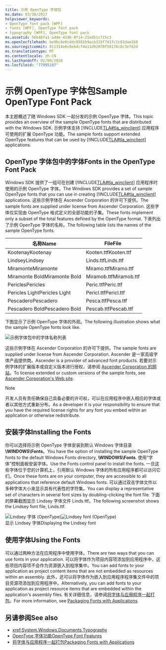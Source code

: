 ```yaml
---
title: 示例 OpenType 字体包
ms.date: 03/30/2017
helpviewer_keywords:
- OpenType font pack [WPF]
- fonts [WPF], OpenType font pack
- typography [WPF], OpenType font pack
ms.assetid: 56b46fa1-a44e-419b-8f14-25ad51c715c3
ms.openlocfilehash: be9bc6e0cddc0581b9acb319f7d1fc1c81dae268
ms.sourcegitcommit: 011314e0c8eb4cf4a11d92078f58176c8c3efd2d
ms.translationtype: MT
ms.contentlocale: zh-CN
ms.lasthandoff: 02/09/2020
ms.locfileid: "77095107"
---
```

# <a name="sample-opentype-font-pack"></a><span data-ttu-id="5357f-102">示例 OpenType 字体包</span><span class="sxs-lookup"><span data-stu-id="5357f-102">Sample OpenType Font Pack</span></span>
<span data-ttu-id="5357f-103">本主题概述了随 Windows SDK 一起分发的示例 OpenType 字体。</span><span class="sxs-lookup"><span data-stu-id="5357f-103">This topic provides an overview of the sample OpenType fonts that are distributed with the Windows SDK.</span></span> <span data-ttu-id="5357f-104">示例字体支持 [!INCLUDE[TLA#tla_winclient](../../../../includes/tlasharptla-winclient-md.md)] 应用程序可使用的扩展 OpenType 功能。</span><span class="sxs-lookup"><span data-stu-id="5357f-104">The sample fonts support extended OpenType features that can be used by [!INCLUDE[TLA#tla_winclient](../../../../includes/tlasharptla-winclient-md.md)] applications.</span></span>  

<a name="overview"></a>   
## <a name="fonts-in-the-opentype-font-pack"></a><span data-ttu-id="5357f-105">OpenType 字体包中的字体</span><span class="sxs-lookup"><span data-stu-id="5357f-105">Fonts in the OpenType Font Pack</span></span>  
 <span data-ttu-id="5357f-106">Windows SDK 提供了一组可在创建 [!INCLUDE[TLA#tla_winclient](../../../../includes/tlasharptla-winclient-md.md)] 应用程序时使用的示例 OpenType 字体。</span><span class="sxs-lookup"><span data-stu-id="5357f-106">The Windows SDK provides a set of sample OpenType fonts that you can use in creating [!INCLUDE[TLA#tla_winclient](../../../../includes/tlasharptla-winclient-md.md)] applications.</span></span> <span data-ttu-id="5357f-107">这些示例字体在 Ascender Corporation 的许可下提供。</span><span class="sxs-lookup"><span data-stu-id="5357f-107">The sample fonts are supplied under license from Ascender Corporation.</span></span> <span data-ttu-id="5357f-108">这些字体仅实现由 OpenType 格式定义的全部功能的子集。</span><span class="sxs-lookup"><span data-stu-id="5357f-108">These fonts implement only a subset of the total features defined by the OpenType format.</span></span> <span data-ttu-id="5357f-109">下表列出了示例 OpenType 字体的名称。</span><span class="sxs-lookup"><span data-stu-id="5357f-109">The following table lists the names of the sample OpenType fonts.</span></span>  
  
|<span data-ttu-id="5357f-110">**名称**</span><span class="sxs-lookup"><span data-stu-id="5357f-110">**Name**</span></span>|<span data-ttu-id="5357f-111">**File**</span><span class="sxs-lookup"><span data-stu-id="5357f-111">**File**</span></span>|  
|--------------|--------------|  
|<span data-ttu-id="5357f-112">Kootenay</span><span class="sxs-lookup"><span data-stu-id="5357f-112">Kootenay</span></span>|<span data-ttu-id="5357f-113">Kooten.ttf</span><span class="sxs-lookup"><span data-stu-id="5357f-113">Kooten.ttf</span></span>|  
|<span data-ttu-id="5357f-114">Lindsey</span><span class="sxs-lookup"><span data-stu-id="5357f-114">Lindsey</span></span>|<span data-ttu-id="5357f-115">Linds.ttf</span><span class="sxs-lookup"><span data-stu-id="5357f-115">Linds.ttf</span></span>|  
|<span data-ttu-id="5357f-116">Miramonte</span><span class="sxs-lookup"><span data-stu-id="5357f-116">Miramonte</span></span>|<span data-ttu-id="5357f-117">Miramo.ttf</span><span class="sxs-lookup"><span data-stu-id="5357f-117">Miramo.ttf</span></span>|  
|<span data-ttu-id="5357f-118">Miramonte Bold</span><span class="sxs-lookup"><span data-stu-id="5357f-118">Miramonte Bold</span></span>|<span data-ttu-id="5357f-119">Miramob.ttf</span><span class="sxs-lookup"><span data-stu-id="5357f-119">Miramob.ttf</span></span>|  
|<span data-ttu-id="5357f-120">Pericles</span><span class="sxs-lookup"><span data-stu-id="5357f-120">Pericles</span></span>|<span data-ttu-id="5357f-121">Peric.ttf</span><span class="sxs-lookup"><span data-stu-id="5357f-121">Peric.ttf</span></span>|  
|<span data-ttu-id="5357f-122">Pericles Light</span><span class="sxs-lookup"><span data-stu-id="5357f-122">Pericles Light</span></span>|<span data-ttu-id="5357f-123">Pericl.ttf</span><span class="sxs-lookup"><span data-stu-id="5357f-123">Pericl.ttf</span></span>|  
|<span data-ttu-id="5357f-124">Pescadero</span><span class="sxs-lookup"><span data-stu-id="5357f-124">Pescadero</span></span>|<span data-ttu-id="5357f-125">Pesca.ttf</span><span class="sxs-lookup"><span data-stu-id="5357f-125">Pesca.ttf</span></span>|  
|<span data-ttu-id="5357f-126">Pescadero Bold</span><span class="sxs-lookup"><span data-stu-id="5357f-126">Pescadero Bold</span></span>|<span data-ttu-id="5357f-127">Pescab.ttf</span><span class="sxs-lookup"><span data-stu-id="5357f-127">Pescab.ttf</span></span>|  
  
 <span data-ttu-id="5357f-128">下图显示了示例 OpenType 字体的外观。</span><span class="sxs-lookup"><span data-stu-id="5357f-128">The following illustration shows what the sample OpenType fonts look like.</span></span>  
  
 ![示例字体包中的字体名称列表](./media/sample-opentype-font-pack/font-names-sample-pack.gif)  
  
 <span data-ttu-id="5357f-130">这些示例字体在 Ascender Corporation 的许可下提供。</span><span class="sxs-lookup"><span data-stu-id="5357f-130">The sample fonts are supplied under license from Ascender Corporation.</span></span> <span data-ttu-id="5357f-131">Ascender 是一家高级字体产品提供商。</span><span class="sxs-lookup"><span data-stu-id="5357f-131">Ascender is a provider of advanced font products.</span></span> <span data-ttu-id="5357f-132">若要对示例字体的扩展版本或自定义版本进行授权，请参阅 [Ascender Corporation 的网站](https://www.monotype.com/)。</span><span class="sxs-lookup"><span data-stu-id="5357f-132">To license extended or custom versions of the sample fonts, see [Ascender Corporation's Web site](https://www.monotype.com/).</span></span>  
  
> [!NOTE]
> <span data-ttu-id="5357f-133">开发人员有责任确保自己具备必要的许可权，可以在应用程序中嵌入相应的字体或者以其他方式重新分布。</span><span class="sxs-lookup"><span data-stu-id="5357f-133">As a developer it is your responsibility to ensure that you have the required license rights for any font you embed within an application or otherwise redistribute.</span></span>  
  
<a name="installing_the_fonts"></a>   
## <a name="installing-the-fonts"></a><span data-ttu-id="5357f-134">安装字体</span><span class="sxs-lookup"><span data-stu-id="5357f-134">Installing the Fonts</span></span>  
 <span data-ttu-id="5357f-135">你可以选择将示例 OpenType 字体安装到默认 Windows 字体目录 **\WINDOWS\Fonts**。</span><span class="sxs-lookup"><span data-stu-id="5357f-135">You have the option of installing the sample OpenType fonts to the default Windows Fonts directory, **\WINDOWS\Fonts**.</span></span> <span data-ttu-id="5357f-136">使用“字体”控制面板安装字体。</span><span class="sxs-lookup"><span data-stu-id="5357f-136">Use the Fonts control panel to install the fonts.</span></span> <span data-ttu-id="5357f-137">一旦这些字体位于您的计算机上，引用默认 Windows 字体的所有应用程序都可以访问它们。</span><span class="sxs-lookup"><span data-stu-id="5357f-137">Once these fonts are on your computer, they are accessible to all applications that reference default Windows fonts.</span></span> <span data-ttu-id="5357f-138">可以通过双击字体文件以多种字体大小来显示具有代表性的字符集。</span><span class="sxs-lookup"><span data-stu-id="5357f-138">You can display a representative set of characters in several font sizes by doubling-clicking the font file.</span></span> <span data-ttu-id="5357f-139">下面的屏幕截图显示 Lindsey 字体文件 Linds.ttf。</span><span class="sxs-lookup"><span data-stu-id="5357f-139">The following screenshot shows the Lindsey font file, Linds.ttf.</span></span>  
  
 <span data-ttu-id="5357f-140">![Lindsey 字体 (OpenType)](./media/typographyinwpf-04.png "TypographyInWPF_04")</span><span class="sxs-lookup"><span data-stu-id="5357f-140">![Lindsey font &#40;OpenType&#41;](./media/typographyinwpf-04.png "TypographyInWPF_04")</span></span>  
<span data-ttu-id="5357f-141">显示 Lindsey 字体</span><span class="sxs-lookup"><span data-stu-id="5357f-141">Displaying the Lindsey font</span></span>  
  
<a name="using_the_fonts"></a>   
## <a name="using-the-fonts"></a><span data-ttu-id="5357f-142">使用字体</span><span class="sxs-lookup"><span data-stu-id="5357f-142">Using the Fonts</span></span>  
 <span data-ttu-id="5357f-143">可以通过两种方法在应用程序中使用字体。</span><span class="sxs-lookup"><span data-stu-id="5357f-143">There are two ways that you can use fonts in your application.</span></span> <span data-ttu-id="5357f-144">可以将字体作为项目内容项添加到应用程序中，这些项目内容项不会作为资源嵌入到程序集中。</span><span class="sxs-lookup"><span data-stu-id="5357f-144">You can add fonts to your application as project content items that are not embedded as resources within an assembly.</span></span> <span data-ttu-id="5357f-145">此外，还可以将字体作为嵌入到应用程序程序集文件中的项目资源项添加到应用程序中。</span><span class="sxs-lookup"><span data-stu-id="5357f-145">Alternatively, you can add fonts to your application as project resource items that are embedded within the application's assembly files.</span></span> <span data-ttu-id="5357f-146">有关详细信息，请参阅[将字体与应用程序一起打包](packaging-fonts-with-applications.md)。</span><span class="sxs-lookup"><span data-stu-id="5357f-146">For more information, see [Packaging Fonts with Applications](packaging-fonts-with-applications.md).</span></span>  
  
## <a name="see-also"></a><span data-ttu-id="5357f-147">另请参阅</span><span class="sxs-lookup"><span data-stu-id="5357f-147">See also</span></span>

- <xref:System.Windows.Documents.Typography>
- [<span data-ttu-id="5357f-148">OpenType 字体功能</span><span class="sxs-lookup"><span data-stu-id="5357f-148">OpenType Font Features</span></span>](opentype-font-features.md)
- [<span data-ttu-id="5357f-149">将字体与应用程序一起打包</span><span class="sxs-lookup"><span data-stu-id="5357f-149">Packaging Fonts with Applications</span></span>](packaging-fonts-with-applications.md)
